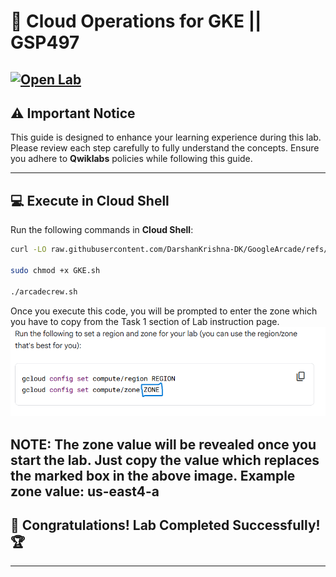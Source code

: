 # 🚀 **Cloud Operations for GKE || GSP497**  
[![Open Lab](https://img.shields.io/badge/Open-Lab-brown?style=for-the-badge&logo=google-cloud&logoColor=blue)](https://www.cloudskillsboost.google/focuses/5157?parent=catalog) 
---

## ⚠️ **Important Notice**  
This guide is designed to enhance your learning experience during this lab. Please review each step carefully to fully understand the concepts. Ensure you adhere to **Qwiklabs** policies while following this guide.  

---

## 💻 **Execute in Cloud Shell**  
Run the following commands in **Cloud Shell**:  
```bash
curl -LO raw.githubusercontent.com/DarshanKrishna-DK/GoogleArcade/refs/heads/main/Cloud%20Operations%20for%20GKE/GKE.sh

sudo chmod +x GKE.sh

./arcadecrew.sh
```  

Once you execute this code, you will be prompted to enter the zone which you have to copy from the Task 1 section of Lab instruction page. 
![image](zonecode.png)

NOTE: The zone value will be revealed once you start the lab. Just copy the value which replaces the marked box in the above image. 
Example zone value: us-east4-a
---

## 🎉 **Congratulations! Lab Completed Successfully!** 🏆  

---
 